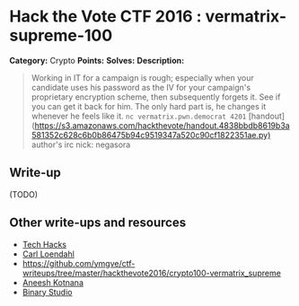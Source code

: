 # Hack the Vote CTF 2016 : vermatrix-supreme-100

**Category:** Crypto
**Points:**
**Solves:**
**Description:**

> Working in IT for a campaign is rough; especially when your candidate uses his password as the IV for your campaign's proprietary encryption scheme, then subsequently forgets it. See if you can get it back for him. The only hard part is, he changes it whenever he feels like it.  `nc vermatrix.pwn.democrat 4201`    [handout](<https://s3.amazonaws.com/hackthevote/handout.4838bbdb8619b3a581352c628c6b0b86475b94c9519347a520c90cf1822351ae.py)>    author's irc nick: negasora


## Write-up

(TODO)

## Other write-ups and resources

* [Tech Hacks](https://nacayoshi00.wordpress.com/2016/11/07/hack-the-vote-ctf-writeup/)
* [Carl Loendahl](https://github.com/grocid/CTF/tree/master/Hack%20the%20vote/2016#vermatrix-supreme-100-p)
* https://github.com/ymgve/ctf-writeups/tree/master/hackthevote2016/crypto100-vermatrix_supreme
* [Aneesh Kotnana](https://github.com/Alaska47/HackTheVote-2016-Writeups/tree/master/crypto/100-Vermatrix-Supreme)
* [Binary Studio](https://binarystud.io/hackthevote-2016-vermatrix-supreme-writeup.html)
